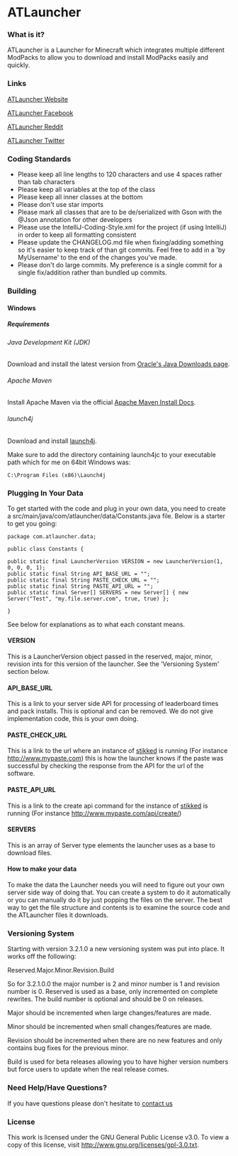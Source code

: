 ATLauncher
====================================

### What is it?

ATLauncher is a Launcher for Minecraft which integrates multiple different ModPacks to allow you to download and install ModPacks easily and quickly.


### Links
[ATLauncher Website](http://www.atlauncher.com)

[ATLauncher Facebook](http://www.facebook.com/ATLauncher)

[ATLauncher Reddit](http://www.reddit.com/r/ATLauncher)

[ATLauncher Twitter](http://twitter.com/ATLauncher)


### Coding Standards

+ Please keep all line lengths to 120 characters and use 4 spaces rather than tab characters
+ Please keep all variables at the top of the class
+ Please keep all inner classes at the bottom
+ Please don't use star imports
+ Please mark all classes that are to be de/serialized with Gson with the @Json annotation for other developers
+ Please use the IntelliJ-Coding-Style.xml for the project (if using IntelliJ) in order to keep all formatting consistent
+ Please update the CHANGELOG.md file when fixing/adding something so it's easier to keep track of than git commits. Feel free to add in a 'by MyUsername' to the end of the changes you've made.
+ Please don't do large commits. My preference is a single commit for a single fix/addition rather than bundled up commits.

### Building

#### Windows

##### Requirements

###### Java Development Kit (JDK)

Download and install the latest version from [Oracle's Java Downloads page](http://www.oracle.com/technetwork/java/javase/downloads/jdk7-downloads-1880260.html).

###### Apache Maven

Install Apache Maven via the official [Apache Maven Install Docs](http://maven.apache.org/download.cgi#Installation).

###### launch4j

Download and install [launch4j](http://sourceforge.net/projects/launch4j/files/launch4j-3/3.1.0-beta2/).

Make sure to add the directory containing launch4jc to your executable path which for me on 64bit Windows was:

```
C:\Program Files (x86)\Launch4j
```

### Plugging In Your Data

To get started with the code and plug in your own data, you need to create a src/main/java/com/atlauncher/data/Constants.java file. Below is a starter to get you going:

    package com.atlauncher.data;

    public class Constants {

    public static final LauncherVersion VERSION = new LauncherVersion(1, 0, 0, 0, 1);
    public static final String API_BASE_URL = "";
    public static final String PASTE_CHECK_URL = "";
    public static final String PASTE_API_URL = "";
    public static final Server[] SERVERS = new Server[] { new Server("Test", "my.file.server.com", true, true) };
    
    }

See below for explanations as to what each constant means.

#### VERSION
This is a LauncherVersion object passed in the reserved, major, minor, revision ints for this version of the launcher. See the 'Versioning System' section below.

#### API_BASE_URL
This is a link to your server side API for processing of leaderboard times and pack installs. This is optional and can be removed. We do not give implementation code, this is your own doing.

#### PASTE_CHECK_URL
This is a link to the url where an instance of [stikked](https://github.com/claudehohl/Stikked) is running (For instance http://www.mypaste.com) this is how the launcher knows if the paste was successful by checking the response from the API for the url of the software.

#### PASTE_API_URL
This is a link to the create api command for the instance of [stikked](https://github.com/claudehohl/Stikked) is running (For instance http://www.mypaste.com/api/create/)

#### SERVERS
This is an array of Server type elements the launcher uses as a base to download files.

#### How to make your data

To make the data the Launcher needs you will need to figure out your own server side way of doing that. You can create a system to do it automatically or you can manually do it by just popping the files on the server. The best way to get the file structure and contents is to examine the source code and the ATLauncher files it downloads.

### Versioning System

Starting with version 3.2.1.0 a new versioning system was put into place. It works off the following:

Reserved.Major.Minor.Revision.Build

So for 3.2.1.0.0 the major number is 2 and minor number is 1 and revision number is 0. Reserved is used as a base, only incremented on complete rewrites. The build number is optional and should be 0 on releases.

Major should be incremented when large changes/features are made.

Minor should be incremented when small changes/features are made.

Revision should be incremented when there are no new features and only contains bug fixes for the previous minor.

Build is used for beta releases allowing you to have higher version numbers but force users to update when the real release comes.

### Need Help/Have Questions?

If you have questions please don't hesitate to [contact us](http://www.atlauncher.com/contactus/)

### License

This work is licensed under the GNU General Public License v3.0. To view a copy of this license, visit http://www.gnu.org/licenses/gpl-3.0.txt.